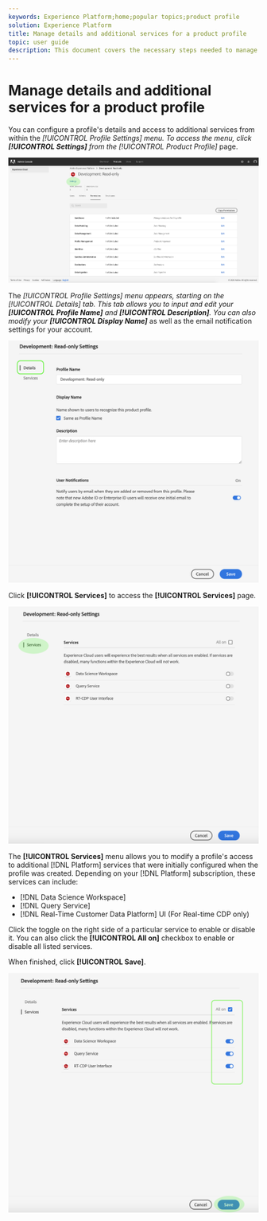 ```yaml
---
keywords: Experience Platform;home;popular topics;product profile
solution: Experience Platform
title: Manage details and additional services for a product profile
topic: user guide
description: This document covers the necessary steps needed to manage details and additional services for a product profile in the Adobe Admin Console. You can configure a profile's details and access to additional services from within the Profile Settings menu.
---
```


# Manage details and additional services for a product profile

You can configure a profile's details and access to additional services from within the **[!UICONTROL Profile Settings]* menu. To access the menu, click **[!UICONTROL Settings]** from the *[!UICONTROL Product Profile]** page.

![profile-settings](../images/profile-settings.png)

The **[!UICONTROL Profile Settings]* menu appears, starting on the *[!UICONTROL Details]* tab. This tab allows you to input and edit your **[!UICONTROL Profile Name]** and **[!UICONTROL Description]**. You can also modify your **[!UICONTROL Display Name]*** as well as the email notification settings for your account.

![edit-details-settings](../images/edit-details-settings.png)

Click **[!UICONTROL Services]** to access the **[!UICONTROL Services]** page.

![services-page](../images/services-page.png)

The **[!UICONTROL Services]** menu allows you to modify a profile's access to additional [!DNL Platform] services that were initially configured when the profile was created. Depending on your [!DNL Platform] subscription, these services can include:

- [!DNL Data Science Workspace]
- [!DNL Query Service]
- [!DNL Real-Time Customer Data Platform] UI (For Real-time CDP only)

Click the toggle on the right side of a particular service to enable or disable it. You can also click the **[!UICONTROL All on]** checkbox to enable or disable all listed services.

When finished, click **[!UICONTROL Save]**.

![edit-additional-services](../images/edit-additional-services.png)